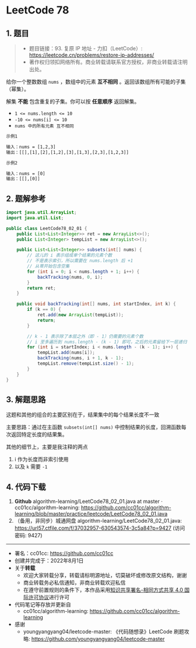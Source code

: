 # LeetCode 78

## 1. 题目

> - 题目链接：93. 复原 IP 地址 - 力扣（LeetCode）: <https://leetcode.cn/problems/restore-ip-addresses/>
> - 著作权归领扣网络所有。商业转载请联系官方授权，非商业转载请注明出处。

给你一个整数数组 `nums` ，数组中的元素 **互不相同** 。返回该数组所有可能的子集（幂集）。

解集 **不能** 包含重复的子集。你可以按 **任意顺序** 返回解集。

- `1 <= nums.length <= 10`
- `-10 <= nums[i] <= 10`
- `nums 中的所有元素 互不相同`

```txt
示例1

输入：nums = [1,2,3]
输出：[[],[1],[2],[1,2],[3],[1,3],[2,3],[1,2,3]]

示例2

输入：nums = [0]
输出：[[],[0]]
```

## 2. 题解参考

```java
import java.util.ArrayList;
import java.util.List;

public class LeetCode78_02_01 {
    public List<List<Integer>> ret = new ArrayList<>();
    public List<Integer> tempList = new ArrayList<>();

    public List<List<Integer>> subsets(int[] nums) {
        // 这儿的 i 表示组成单个结果的元素个数
        // 不是表示索引，所以需要在 nums.length 后 +1
        // 从零开始包含空集
        for (int i = 0; i < nums.length + 1; i++) {
            backTracking(nums, 0, i);
        }
        return ret;
    }

    public void backTracking(int[] nums, int startIndex, int k) {
        if (k == 0) {
            ret.add(new ArrayList(tempList));
            return;
        }

        // k - 1 表示除了本层之外（即 - 1）仍需要的元素个数
        // i 至多遍历到 nums.length - (k - 1) 即可，之后的元素留给下一层递归
        for (int i = startIndex; i < nums.length - (k - 1); i++) {
            tempList.add(nums[i]);
            backTracking(nums, i + 1, k - 1);
            tempList.remove(tempList.size() - 1);
        }
    }
}
```

## 3. 解题思路

这题和其他的组合的主要区别在于，结果集中的每个结果长度不一致

主要思路：通过在主函数 `subsets(int[] nums)` 中控制结果的长度，回溯函数每次返回特定长度的结果集。

其他的细节上，主要是我注释的两点

1. i 作为长度而非索引使用
2. 以及 `k` 需要 `-1`

## 4. 代码下载

1. **Github** algorithm-learning/LeetCode78_02_01.java at master · cc01cc/algorithm-learning: <https://github.com/cc01cc/algorithm-learning/blob/master/practice/leetcode/LeetCode78_02_01.java>
2. （备用，非同步）城通网盘 algorithm-learning/LeetCode78_02_01.java: <https://url57.ctfile.com/f/37032957-630543574-3c5a84?p=9427> (访问密码: 9427)

---

- 署名：cc01cc: <https://github.com/cc01cc>
- 创建并完成于：2022年8月1日
- 关于**转载**
  - 欢迎大家转载分享，转载请标明源地址，切莫破坏或修改原文结构，谢谢
  - 商业转载务必私信通知，非商业转载欢迎私信
  - 在遵守前置规则的条件下，本作品采用[知识共享署名-相同方式共享 4.0 国际许可协议](https://creativecommons.org/licenses/by-sa/4.0/legalcode.zh-Hans)进行许可
- 代码笔记等存放并更新自
  - cc01cc/algorithm-learning: <https://github.com/cc01cc/algorithm-learning>
- 感谢
  - youngyangyang04/leetcode-master: 《代码随想录》LeetCode 刷题攻略: <https://github.com/youngyangyang04/leetcode-master>
